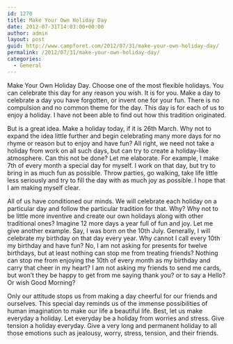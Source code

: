 ```yaml
---
id: 1270
title: Make Your Own Holiday Day
date: 2012-07-31T14:03:00+00:00
author: admin
layout: post
guid: http://www.campforet.com/2012/07/31/make-your-own-holiday-day/
permalink: /2012/07/31/make-your-own-holiday-day/
categories:
  - General
---
```

Make Your Own Holiday Day. Choose one of the most flexible holidays. You can celebrate this day for any reason you wish. It is for you. Make a day to celebrate a day you have forgotten, or invent one for your fun. There is no compulsion and no common theme for the day. This day is for each of us to enjoy a holiday. I have not been able to find out how this tradition originated.

But is a great idea. Make a holiday today, if it is 26th March. Why not to expand the idea little further and begin celebrating many more days for no rhyme or reason but to enjoy and have fun? All right, we need not take a holiday from work on all such days, but can try to create a holiday-like atmosphere. Can this not be done? Let me elaborate. For example, I make 7th of every month a special day for myself. I work on that day, but try to bring in as much fun as possible. Throw parties, go walking, take life little less seriously and try to fill the day with as much joy as possible. I hope that I am making myself clear.

All of us have conditioned our minds. We will celebrate each holiday on a particular day and follow the particular tradition for that. Why? Why not to be little more inventive and create our own holidays along with other traditional ones? Imagine 12 more days a year full of fun and joy. Let me give another example. Say, I was born on the 10th July. Generally, I will celebrate my birthday on that day every year. Why cannot I call every 10th my birthday and have fun? No, I am not asking for presents for twelve birthdays, but at least nothing can stop me from treating friends? Nothing can stop me from enjoying the 10th of every month as my birthday and carry that cheer in my heart? I am not asking my friends to send me cards, but won&#8217;t they be happy to get from me saying thank you? or to say a Hello? Or wish Good Morning?

Only our attitude stops us from making a day cheerful for our friends and ourselves. This special day reminds us of the immense possibilities of human imagination to make our life a beautiful life. Best, let us make everyday a holiday. Let everyday be a holiday from worries and stress. Give tension a holiday everyday. Give a very long and permanent holiday to all those emotions such as jealousy, worry, stress, tension, and their friends.